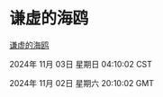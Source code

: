 # 谦虚的海鸥
[谦虚的海鸥](http://219.139.197.74:56308/qxdho/course/base/hotlink/index.php)

2024年 11月 03日 星期日 04:10:02 CST

2024年 11月 02日 星期六 20:10:02 GMT
